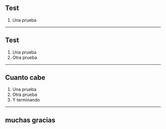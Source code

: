 ## Test
1. Una prueba
---
## Test
1. Una prueba
2. Otra prueba
---
## Cuanto cabe
1. Una prueba
2. Otra prueba
3. Y terminando
---
## muchas gracias
